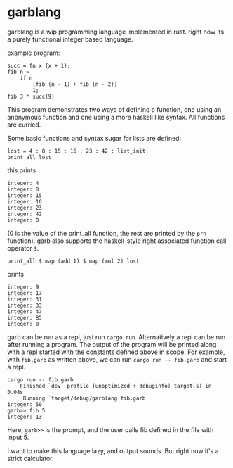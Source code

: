 # garblang


garblang is a wip programming language implemented in rust. right now its a purely functional integer based language.

example program:
```
succ = fn x {x + 1};
fib n =
    if n
        (fib (n - 1) + fib (n - 2))
        1;
fib 3 * succ(9)
```
This program demonstrates two ways of defining a function, one using an anonymous function and one using a more haskell like syntax.
All functions are curried.

Some basic functions and syntax sugar for lists are defined:
```
lost = 4 : 8 : 15 : 16 : 23 : 42 : list_init;
print_all lost
```
this prints
```
integer: 4
integer: 8
integer: 15
integer: 16
integer: 23
integer: 42
integer: 0
```
(0 is the value of the print_all function, the rest are printed by the `prn` function).
garb also supports the haskell-style right associated function call operator `$`.
```
print_all $ map (add 1) $ map (mul 2) lost
```
prints
```
integer: 9
integer: 17
integer: 31
integer: 33
integer: 47
integer: 85
integer: 0
```

garb can be run as a repl, just run `cargo run`. Alternatively a repl can be run after running a program. The output of the program will be printed along with a repl started with the constants defined above in scope. For example, with `fib.garb` as written above, we can run `cargo run -- fib.garb` and start a repl.
```
cargo run -- fib.garb
    Finished `dev` profile [unoptimized + debuginfo] target(s) in 0.08s
     Running `target/debug/garblang fib.garb`
integer: 50
garb>> fib 5
integer: 13
```
Here, `garb>>` is the prompt, and the user calls fib defined in the file with input 5. 


I want to make this language lazy, and output sounds. But right now it's a strict calculator.